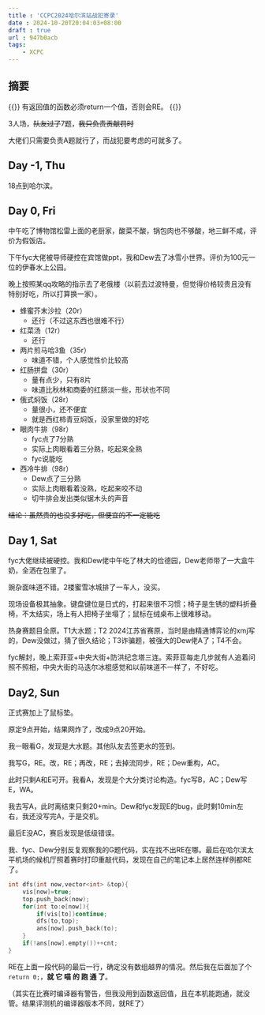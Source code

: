 ```yaml
---
title : 'CCPC2024哈尔滨站战犯寄录'
date : 2024-10-20T20:04:03+08:00
draft : true
url : 947b0acb
tags: 
    - XCPC
---
```


## 摘要

{{<admonition type=warning title="战犯寄语">}}
有返回值的函数必须return一个值，否则会RE。
{{</admonition>}}

3人场，~~队友过了~~7题，~~我只负责贡献罚时~~

大佬们只需要负责A题就行了，而战犯要考虑的可就多了。

## Day -1, Thu

18点到哈尔滨。

## Day 0, Fri

中午吃了博物馆松雷上面的老厨家，酸菜不酸，锅包肉也不够酸，地三鲜不咸，评价为假饭店。

下午fyc大佬被导师硬控在宾馆做ppt，我和Dew去了冰雪小世界。评价为100元一位的伊春水上公园。

晚上按照某qq攻略的指示去了老俄楼（以前去过波特曼，但觉得价格较贵且没有特别好吃，所以打算换一家）。

- 蜂蜜芥末沙拉（20r）
    - 还行（不过这东西也很难不行）
- 红菜汤（12r）
    - 还行
- 两片煎马哈3鱼（35r）
    - 味道不错，个人感觉性价比较高
- 红肠拼盘（30r）
    - 量有点少，只有8片
    - 味道比秋林和商委的红肠淡一些，形状也不同
- 俄式焖饭（28r）
    - 量很小，还不便宜
    - 就是西红柿青豆焖饭，没家里做的好吃
- 眼肉牛排（98r）
    - fyc点了7分熟
    - 实际上肉眼看着三分熟，吃起来全熟
    - fyc说能吃
- 西冷牛排（98r）
    - Dew点了三分熟
    - 实际上肉眼看着没熟，吃起来咬不动
    - 切牛排会发出类似锯木头的声音

~~结论：虽然贵的也没多好吃，但便宜的不一定能吃~~

## Day 1, Sat

fyc大佬继续被硬控。我和Dew佬中午吃了林大的俭德园，Dew老师带了一大盒牛奶，全洒在包里了。

豌杂面味道不错。2楼蜜雪冰城排了一车人，没买。

现场设备极其抽象。键盘键位是日式的，打起来很不习惯；椅子是生锈的塑料折叠椅，不太结实，场上有人把椅子坐塌了；鼠标在绒桌布上很难移动。

热身赛题目全原。T1大水题；T2 2024江苏省赛原，当时是由精通博弈论的xmj写的，Dew没做过，猜了很久结论；T3诈骗题，被强大的Dew佬A了；T4不会。

fyc解封，晚上索菲亚+中央大街+防洪纪念塔三连。索菲亚每走几步就有人追着问照不照相，中央大街的马迭尔冰棍感觉和以前味道不一样了，不好吃。


## Day2, Sun 

正式赛加上了鼠标垫。

原定9点开始，结果网炸了，改成9点20开始。

我一眼看G，发现是大水题。其他队友去签更水的签到。

我写G，RE。改，RE；再改，RE；去掉流同步，RE；Dew重构，AC。

此时只剩A和E可开。我看A，发现是个大分类讨论构造。fyc写B，AC；Dew写E，WA。

我去写A，此时离结束只剩20+min。Dew和fyc发现E的bug，此时剩10min左右，我还没写完A，于是交机。

最后E没AC，赛后发现是低级错误。

我、fyc、Dew分别反复观察我的G题代码，实在找不出RE在哪。最后在哈尔滨太平机场的候机厅照着赛时打印重敲代码，发现在自己的笔记本上居然连样例都RE了。

```cpp
int dfs(int now,vector<int> &top){
    vis[now]=true;
    top.push_back(now);
    for(int to:e[now]){
        if(vis[to])continue;
        dfs(to,top);
        ans[now].push_back(to);
    }
    if(!ans[now].empty())++cnt;
}
```

RE在上面一段代码的最后一行，确定没有数组越界的情况。然后我在后面加了个`return 0;`，**就 它 喵 的 跑 通 了**。

（其实在比赛时编译器有警告，但我没用到函数返回值，且在本机能跑通，就没管。结果评测机的编译器版本不同，就RE了）